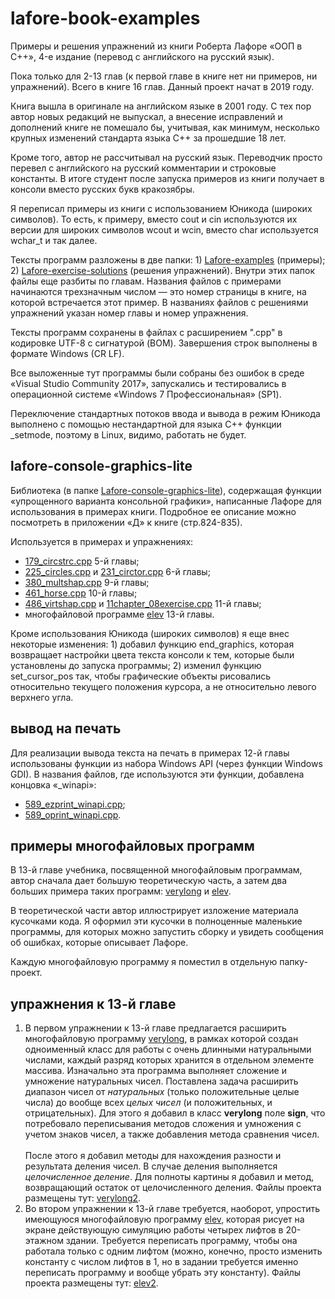 # lafore-book-examples
Примеры и решения упражнений из книги Роберта Лафоре «ООП в C++», 4-е издание (перевод с английского на русский язык).

Пока только для 2-13 глав (к первой главе в книге нет ни примеров, ни упражнений). Всего в книге 16 глав. Данный проект начат в 2019 году.

Книга вышла в оригинале на английском языке в 2001 году. С тех пор автор новых редакций не выпускал, а внесение исправлений и дополнений книге не помешало бы, учитывая, как минимум, несколько крупных изменений стандарта языка C++ за прошедшие 18 лет.

Кроме того, автор не рассчитывал на русский язык. Переводчик просто перевел с английского на русский комментарии и строковые константы. В итоге студент после запуска примеров из книги получает в консоли вместо русских букв кракозябры.

Я переписал примеры из книги с использованием Юникода (широких символов). То есть, к примеру, вместо cout и cin используются их версии для широких символов wcout и wcin, вместо char используется wchar_t и так далее.

Тексты программ разложены в две папки: 1) [Lafore-examples](https://github.com/ilyachalov/lafore-book-examples/tree/master/Lafore-examples) (примеры); 2) [Lafore-exercise-solutions](https://github.com/ilyachalov/lafore-book-examples/tree/master/Lafore-exercise-solutions) (решения упражнений). Внутри этих папок файлы еще разбиты по главам. Названия файлов с примерами начинаются трехзначным числом — это номер страницы в книге, на которой встречается этот пример. В названиях файлов с решениями упражнений указан номер главы и номер упражнения.

Тексты программ сохранены в файлах с расширением ".cpp" в кодировке UTF-8 с сигнатурой (BOM). Завершения строк выполнены в формате Windows (CR LF).

Все выложенные тут программы были собраны без ошибок в среде «Visual Studio Community 2017», запускались и тестировались в операционной системе «Windows 7 Профессиональная» (SP1).

Переключение стандартных потоков ввода и вывода в режим Юникода выполнено с помощью нестандартной для языка C++ функции \_setmode, поэтому в Linux, видимо, работать не будет.
## lafore-console-graphics-lite
Библиотека (в папке [Lafore-console-graphics-lite](https://github.com/ilyachalov/lafore-book-examples/tree/master/Lafore-console-graphics-lite)), содержащая функции «упрощенного варианта консольной графики», написанные Лафоре для использования в примерах книги. Подробное ее описание можно посмотреть в приложении «Д» к книге (стр.824-835).

Используется в примерах и упражнениях:
* [179_circstrc.cpp](https://github.com/ilyachalov/lafore-book-examples/blob/master/Lafore-examples/chapter_05/179_circstrc.cpp) 5-й главы;
* [225_circles.cpp](https://github.com/ilyachalov/lafore-book-examples/blob/master/Lafore-examples/chapter_06/225_circles.cpp) и [231_circtor.cpp](https://github.com/ilyachalov/lafore-book-examples/blob/master/Lafore-examples/chapter_06/231_circtor.cpp) 6-й главы;
* [380_multshap.cpp](https://github.com/ilyachalov/lafore-book-examples/blob/master/Lafore-examples/chapter_09/380_multshap.cpp) 9-й главы;
* [461_horse.cpp](https://github.com/ilyachalov/lafore-book-examples/blob/master/Lafore-examples/chapter_10/461_horse.cpp) 10-й главы;
* [486_virtshap.cpp](https://github.com/ilyachalov/lafore-book-examples/blob/master/Lafore-examples/chapter_11/486_virtshap.cpp) и [11chapter_08exercise.cpp](https://github.com/ilyachalov/lafore-book-examples/blob/master/Lafore-exercise-solutions/chapter_11/11chapter_08exercise.cpp) 11-й главы;
* многофайловой программе [elev](https://github.com/ilyachalov/lafore-book-examples/tree/master/Lafore-examples/chapter_13/elev) 13-й главы.

Кроме использования Юникода (широких символов) я еще внес некоторые изменения: 1) добавил функцию end_graphics, которая возвращает настройки цвета текста консоли к тем, которые были установлены до запуска программы; 2) изменил функцию set_cursor_pos так, чтобы графические объекты рисовались относительно текущего положения курсора, а не относительно левого верхнего угла.
## вывод на печать
Для реализации вывода текста на печать в примерах 12-й главы использованы функции из набора Windows API (через функции Windows GDI). В названия файлов, где используются эти функции, добавлена концовка «_winapi»:
* [589_ezprint_winapi.cpp](https://github.com/ilyachalov/lafore-book-examples/blob/master/Lafore-examples/chapter_12/589_ezprint_winapi.cpp);
* [589_oprint_winapi.cpp](https://github.com/ilyachalov/lafore-book-examples/blob/master/Lafore-examples/chapter_12/589_oprint_winapi.cpp).
## примеры многофайловых программ
В 13-й главе учебника, посвященной многофайловым программам, автор сначала дает большую теоретическую часть, а затем два больших примера таких программ: [verylong](https://github.com/ilyachalov/lafore-book-examples/tree/master/Lafore-examples/chapter_13/verylong) и [elev](https://github.com/ilyachalov/lafore-book-examples/tree/master/Lafore-examples/chapter_13/elev).

В теоретической части автор иллюстрирует изложение материала кусочками кода. Я оформил эти кусочки в полноценные маленькие программы, для которых можно запустить сборку и увидеть сообщения об ошибках, которые описывает Лафоре.

Каждую многофайловую программу я поместил в отдельную папку-проект.
## упражнения к 13-й главе
1. В первом упражнении к 13-й главе предлагается расширить многофайловую программу [verylong](https://github.com/ilyachalov/lafore-book-examples/tree/master/Lafore-examples/chapter_13/verylong), в рамках которой создан одноименный класс для работы с очень длинными натуральными числами, каждый разряд которых хранится в отдельном элементе массива. Изначально эта программа выполняет сложение и умножение натуральных чисел. Поставлена задача расширить диапазон чисел от _натуральных_ (только положительные целые числа) до вообще всех _целых чисел_ (и положительных, и отрицательных). Для этого я добавил в класс __verylong__ поле __sign__, что потребовало переписывания методов сложения и умножения с учетом знаков чисел, а также добавления метода сравнения чисел.</br></br>После этого я добавил методы для нахождения разности и результата деления чисел. В случае деления выполняется _целочисленное деление_. Для полноты картины я добавил и метод, возвращающий остаток от целочисленного деления. Файлы проекта размещены тут: [verylong2](https://github.com/ilyachalov/lafore-book-examples/tree/master/Lafore-exercise-solutions/chapter_13/13chapter_01exercise_verylong2).
2. Во втором упражнении к 13-й главе требуется, наоборот, упростить имеющуюся многофайловую программу [elev](https://github.com/ilyachalov/lafore-book-examples/tree/master/Lafore-examples/chapter_13/elev), которая рисует на экране действующую симуляцию работы четырех лифтов в 20-этажном здании. Требуется переписать программу, чтобы она работала только с одним лифтом (можно, конечно, просто изменить константу с числом лифтов в 1, но в задании требуется именно переписать программу и вообще убрать эту константу). Файлы проекта размещены тут: [elev2](https://github.com/ilyachalov/lafore-book-examples/tree/master/Lafore-exercise-solutions/chapter_13/13chapter_02exercise_elev2).
